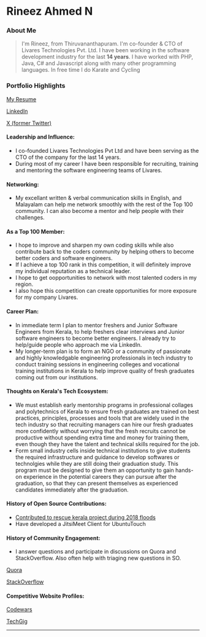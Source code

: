 # Rineez Ahmed N

### About Me

> I'm Rineez, from Thiruvananthapuram. I'm co-founder & CTO of Livares Technologies Pvt. Ltd. I have been working in the software development industry for the last **14 years**. 
> I have worked with PHP, Java, C# and Javascript along with many other programming languages.
> In free time I do Karate and Cycling

### Portfolio Highlights
[My Resume](https://app.enhancv.com/share/ad6562b1/?utm_medium=growth&utm_campaign=share-resume&utm_source=dynamic)

[LinkedIn](https://www.linkedin.com/in/rineez/)

[X (former Twitter)](https://twitter.com/rineez)


#### Leadership and Influence: 

- I co-founded Livares Technologies Pvt Ltd and have been serving as the CTO of the company for the last 14 years.
- During most of my career I have been responsible for recruiting, training and mentoring the software engineering teams of Livares.

#### Networking: 

- My excellant written & verbal communication skills in English, and Malayalam can help me network smoothly with the rest of the Top 100 community. I can also become a mentor and help people with their challenges.

#### As a Top 100 Member: 

- I hope to improve and sharpen my own coding skills while also contribute back to the coders community by helping others to become better coders and software engineers.
- If I achieve a top 100 rank in this competition, it will definitely improve my individual reputation as a technical leader.
- I hope to get oopportunities to network with most talented coders in my region.
- I also hope this competition can create opportunities for more exposure for my company Livares.

#### Career Plan:

- In immediate term I plan to mentor freshers and Junior Software Engineers from Kerala, to help freshers clear interviews and Junior software engineers to become better engineers. I already try to help/guide people who approach me via LinkedIn.
- My longer-term plan is to form an NGO or a community of passionate and highly knowledgable engineering professionals in tech industry to conduct training sessions in engineering colleges and vocational training institutions in Kerala to help improve quality of fresh graduates coming out from our institutions.

#### Thoughts on Kerala's Tech Ecosystem:

- We must establish early mentorship programs in professional collages and polytechnics of Kerala to ensure fresh graduates are trained on best practices, principles, processes and tools that are widely used in the tech industry so that recruiting managers can hire our fresh graduates more confidently without worrying that the fresh recruits cannot be productive without spending extra time and money for training them, even though they have the talent and technical skills required for the job.
- Form small industry cells inside technical institutions to give students the required infrastructure and guidance to develop softwares or technolgies while they are still doing their graduation study. This program must be designed to give them an opportunity to gain hands-on experience in the potential careers they can pursue after the graduation, so that they can present themselves as experienced candidates immediately after the graduation.

#### History of Open Source Contributions:

- [Contributed to rescue kerala project during 2018 floods](https://github.com/rineez-livares/rescuekerala)
- Have developed a JitsiMeet Client for UbuntuTouch

#### History of Community Engagement:

-  I answer questions and participate in discussions on Quora and StackOverflow. Also often help with triaging new questions in SO.

[Quora](https://www.quora.com/profile/Rineez-Ahmed/)

[StackOverflow](https://stackoverflow.com/users/569439/rineez?tab=profile)

#### Competitive Website Profiles:

[Codewars](https://www.codewars.com/users/rineez)

[TechGig](https://www.techgig.com/pub/rineez)

---
